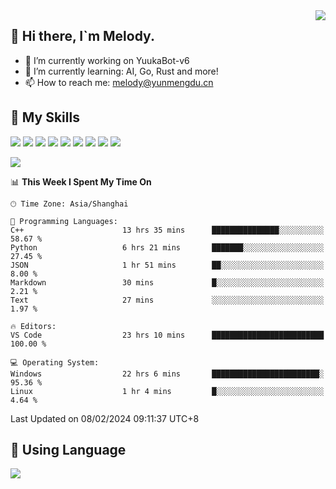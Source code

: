 <a href="#">
  <img align="right" src="https://github-readme-stats.vercel.app/api?username=melodyyuuka&count_private=true&show_icons=true" />
</a>

## **👋 Hi there, I`m Melody.**

- 🔭 I’m currently working on YuukaBot-v6
- 🌱 I’m currently learning: AI, Go, Rust and more!
- 📫 How to reach me: melody@yunmengdu.cn

## 🌟 **My Skills** 

![](https://img.shields.io/badge/-Python-3e74a2?style=flat-square&logo=Python&logoColor=fff)
![](https://img.shields.io/badge/-Java-007396?style=flat-square&logo=OpenJDK&logoColor=fff)
![](https://img.shields.io/badge/-Node.js-339933?style=flat-square&logo=Node.js&logoColor=fff)
![](https://img.shields.io/badge/-Git-f05032?style=flat-square&logo=git&logoColor=fff)
![](https://img.shields.io/badge/-PostgreSQL-4169e1?style=flat-square&logo=PostgreSQL&logoColor=fff)
![](https://img.shields.io/badge/-Rust-000000?style=flat-square&logo=rust&logoColor=fff)
![](https://img.shields.io/badge/-VSCode-007acc?style=flat-square&logo=Visual-Studio-Code&logoColor=fff)
![](https://img.shields.io/badge/-FastAPI-009688?style=flat-square&logo=FastAPI&logoColor=fff)
![](https://img.shields.io/badge/-Linux-000000?style=flat-square&logo=Linux&logoColor=fff)


![](https://wakatime.com/badge/user/fa6dc0e2-47c5-4d2d-ae45-69fec6f2122c.svg)

<!--START_SECTION:waka-->
📊 **This Week I Spent My Time On** 

```text
🕑︎ Time Zone: Asia/Shanghai

💬 Programming Languages: 
C++                      13 hrs 35 mins      ███████████████░░░░░░░░░░   58.67 % 
Python                   6 hrs 21 mins       ███████░░░░░░░░░░░░░░░░░░   27.45 % 
JSON                     1 hr 51 mins        ██░░░░░░░░░░░░░░░░░░░░░░░    8.00 % 
Markdown                 30 mins             █░░░░░░░░░░░░░░░░░░░░░░░░    2.21 % 
Text                     27 mins             ░░░░░░░░░░░░░░░░░░░░░░░░░    1.97 % 

🔥 Editors: 
VS Code                  23 hrs 10 mins      █████████████████████████   100.00 % 

💻 Operating System: 
Windows                  22 hrs 6 mins       ████████████████████████░   95.36 % 
Linux                    1 hr 4 mins         █░░░░░░░░░░░░░░░░░░░░░░░░    4.64 % 
```


 Last Updated on 08/02/2024 09:11:37 UTC+8
<!--END_SECTION:waka-->

## 🥰 **Using Language**

![](https://github-readme-stats.vercel.app/api/wakatime?username=MelodyYuyuko&layout=compact&hide_border=true)
